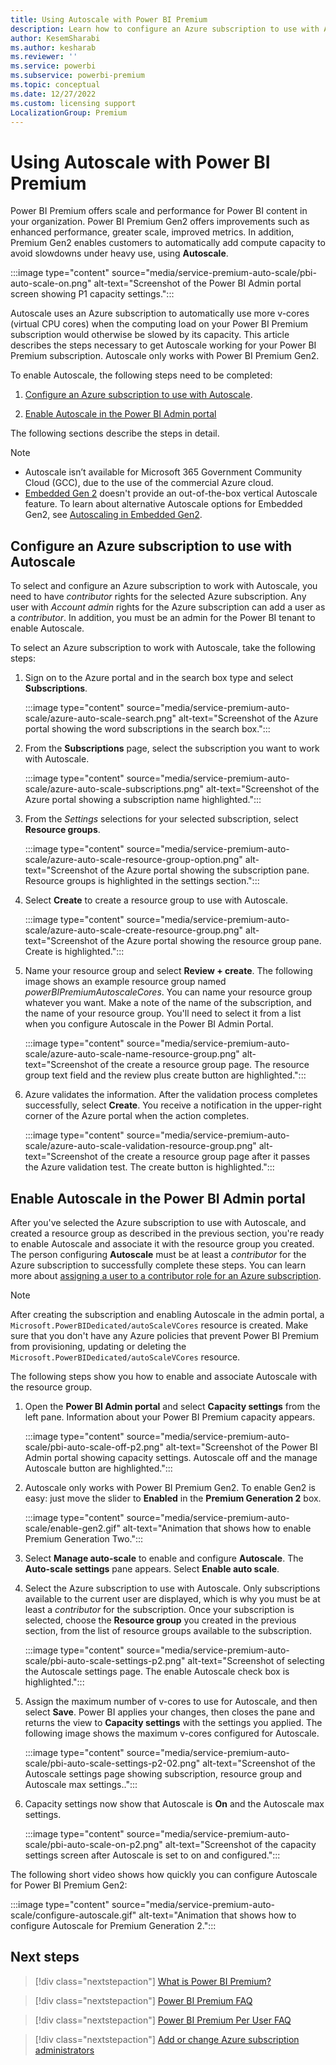 ```yaml
---
title: Using Autoscale with Power BI Premium
description: Learn how to configure an Azure subscription to use with Autoscale and then enable Autoscale in the Power BI Admin portal.
author: KesemSharabi
ms.author: kesharab
ms.reviewer: ''
ms.service: powerbi
ms.subservice: powerbi-premium
ms.topic: conceptual
ms.date: 12/27/2022
ms.custom: licensing support
LocalizationGroup: Premium
---
```


# Using Autoscale with Power BI Premium

Power BI Premium offers scale and performance for Power BI content in your organization. Power BI Premium Gen2 offers improvements such as enhanced performance, greater scale, improved metrics. In addition, Premium Gen2 enables customers to automatically add compute capacity to avoid slowdowns under heavy use, using **Autoscale**.

<!--- :::image type="content" source="media/service-premium-auto-scale/premium-auto-scale-10.png" alt-text="Screenshot of the Power BI Admin portal screen showing capacity settings."::: --->

:::image type="content" source="media/service-premium-auto-scale/pbi-auto-scale-on.png" alt-text="Screenshot of the Power BI Admin portal screen showing P1 capacity settings.":::

Autoscale uses an Azure subscription to automatically use more v-cores (virtual CPU cores) when the computing load on your Power BI Premium subscription would otherwise be slowed by its capacity. This article describes the steps necessary to get Autoscale working for your Power BI Premium subscription. Autoscale only works with Power BI Premium Gen2.

To enable Autoscale, the following steps need to be completed:

1. [Configure an Azure subscription to use with Autoscale](#configure-an-azure-subscription-to-use-with-autoscale).

1. [Enable Autoscale in the Power BI Admin portal](#enable-autoscale-in-the-power-bi-admin-portal)

The following sections describe the steps in detail.

>[!NOTE]
>
>* Autoscale isn’t available for Microsoft 365 Government Community Cloud (GCC), due to the use of the commercial Azure cloud.
>* [Embedded Gen 2](../developer/embedded/embedded-analytics-power-bi.md) doesn't provide an out-of-the-box vertical Autoscale feature. To learn about alternative Autoscale options for Embedded Gen2, see [Autoscaling in Embedded Gen2](../developer/embedded/azure-pbie-scale-capacity.md#autoscale-your-capacity).

## Configure an Azure subscription to use with Autoscale

To select and configure an Azure subscription to work with Autoscale, you need to have *contributor* rights for the selected Azure subscription. Any user with *Account admin* rights for the Azure subscription can add a user as a *contributor*. In addition, you must be an admin for the Power BI tenant to enable Autoscale.

To select an Azure subscription to work with Autoscale, take the following steps:

1. Sign on to the Azure portal and in the search box type and select **Subscriptions**.

    <!--- :::image type="content" source="media/service-premium-auto-scale/premium-auto-scale-02.png" alt-text="Screenshot of the Azure portal. The word subscriptions is typed in the search box."::: --->

    :::image type="content" source="media/service-premium-auto-scale/azure-auto-scale-search.png" alt-text="Screenshot of the Azure portal showing the word subscriptions in the search box.":::

1. From the **Subscriptions** page, select the subscription you want to work with Autoscale.

    <!--- >:::image type="content" source="media/service-premium-auto-scale/select-subscription.png" alt-text="Screenshot of the subscriptions page in the Azure portal. A subscription is highlighted."::: --->
    :::image type="content" source="media/service-premium-auto-scale/azure-auto-scale-subscriptions.png" alt-text="Screenshot of the Azure portal showing a subscription name highlighted.":::

1. From the *Settings* selections for your selected subscription, select **Resource groups**.

    <!--- :::image type="content" source="media/service-premium-auto-scale/resource-groups.png" alt-text="Screenshot of the selecting a subscription page in the Azure portal. The resource group option in the settings section is highlighted."::: --->
    :::image type="content" source="media/service-premium-auto-scale/azure-auto-scale-resource-group-option.png" alt-text="Screenshot of the Azure portal showing the subscription pane. Resource groups is highlighted in the settings section.":::

1. Select **Create** to create a resource group to use with Autoscale.

    <!--- :::image type="content" source="media/service-premium-auto-scale/create-resource-group.png" alt-text="Screenshot of a resource group page in the Azure portal. The create button is highlighted."::: --->
    :::image type="content" source="media/service-premium-auto-scale/azure-auto-scale-create-resource-group.png" alt-text="Screenshot of the Azure portal showing the resource group pane. Create is highlighted.":::

1. Name your resource group and select **Review + create**. The following image shows an example resource group named *powerBIPremiumAutoscaleCores*. You can name your resource group whatever you want. Make a note of the name of the subscription, and the name of your resource group. You'll need to select it from a list when you configure Autoscale in the Power BI Admin Portal.

    <!--- :::image type="content" source="media/service-premium-auto-scale/create-resource-group-page.png" alt-text="Screenshot of the create a resource group page. The resource group text field is highlighted with the resource group's name, powerBIPremiumAutoscaleCores, is highlighted. The review plus create button is also highlighted."::: --->
    :::image type="content" source="media/service-premium-auto-scale/azure-auto-scale-name-resource-group.png" alt-text="Screenshot of the create a resource group page. The resource group text field and the review plus create button are highlighted.":::

1. Azure validates the information. After the validation process completes successfully, select **Create**. You receive a notification in the upper-right corner of the Azure portal when the action completes.

    <!--- :::image type="content" source="media/service-premium-auto-scale/create-resource-group-validation.png" alt-text="Screenshot of the create a resource group page after it passes the Azure validation test. The create button is highlighted."::: --->
    :::image type="content" source="media/service-premium-auto-scale/azure-auto-scale-validation-resource-group.png" alt-text="Screenshot of the create a resource group page after it passes the Azure validation test. The create button is highlighted.":::

## Enable Autoscale in the Power BI Admin portal

After you've selected the Azure subscription to use with Autoscale, and created a resource group as described in the previous section, you're ready to enable Autoscale and associate it with the resource group you created. The person configuring **Autoscale** must be at least a *contributor* for the Azure subscription to successfully complete these steps. You can learn more about [assigning a user to a contributor role for an Azure subscription](/azure/cost-management-billing/manage/add-change-subscription-administrator).

>[!NOTE]
>After creating the subscription and enabling Autoscale in the admin portal, a `Microsoft.PowerBIDedicated/autoScaleVCores` resource is created. Make sure that you don't have any Azure policies that prevent Power BI Premium from provisioning, updating or deleting the `Microsoft.PowerBIDedicated/autoScaleVCores` resource.

The following steps show you how to enable and associate Autoscale with the resource group.

1. Open the **Power BI Admin portal** and select **Capacity settings** from the left pane. Information about your Power BI Premium capacity appears.

    <!--- :::image type="content" source="media/service-premium-auto-scale/premium-auto-scale-06.png" alt-text="Screenshot of Power B I Admin portal."::: --->
    :::image type="content" source="media/service-premium-auto-scale/pbi-auto-scale-off-p2.png" alt-text="Screenshot of the Power BI Admin portal showing capacity settings. Autoscale off and the manage Autoscale button are highlighted.":::

1. Autoscale only works with Power BI Premium Gen2. To enable Gen2 is easy: just move the slider to **Enabled** in the **Premium Generation 2** box. <!--- not sure if this is still available --->

    :::image type="content" source="media/service-premium-auto-scale/enable-gen2.gif" alt-text="Animation that shows how to enable Premium Generation Two.":::

1. Select **Manage auto-scale**  to enable and configure **Autoscale**. The **Auto-scale settings** pane appears. Select  **Enable auto scale**.

    <!--- :::image type="content" source="media/service-premium-auto-scale/premium-auto-scale-07.png" alt-text="Screenshot of enabling Autoscale."::: --->

1. Select the Azure subscription to use with Autoscale. Only subscriptions available to the current user are displayed, which is why you must be at least a *contributor* for the subscription. Once your subscription is selected, choose the **Resource group** you created in the previous section, from the list of resource groups available to the subscription.

    <!--- :::image type="content" source="media/service-premium-auto-scale/premium-auto-scale-08.png" alt-text="Screenshot of selecting the resource group to use with Autoscale."::: --->
    :::image type="content" source="media/service-premium-auto-scale/pbi-auto-scale-settings-p2.png" alt-text="Screenshot of selecting the Autoscale settings page. The enable Autoscale check box is highlighted.":::

1. Assign the maximum number of v-cores to use for Autoscale, and then select **Save**. Power BI applies your changes, then closes the pane and returns the view to **Capacity settings** with the settings you applied. The following image shows the maximum v-cores configured for Autoscale.

    <!--- :::image type="content" source="media/service-premium-auto-scale/premium-auto-scale-10.png" alt-text="Screenshot of Autoscale being configured."::: --->
    :::image type="content" source="media/service-premium-auto-scale/pbi-auto-scale-settings-p2-02.png" alt-text="Screenshot of the Autoscale settings page showing subscription, resource group and Autoscale max settings..":::

1. Capacity settings now show that Autoscale is **On** and the Autoscale max settings.

    :::image type="content" source="media/service-premium-auto-scale/pbi-auto-scale-on-p2.png" alt-text="Screenshot of the capacity settings screen after Autoscale is set to on and configured.":::

The following short video shows how quickly you can configure Autoscale for Power BI Premium Gen2:

:::image type="content" source="media/service-premium-auto-scale/configure-autoscale.gif" alt-text="Animation that shows how to configure Autoscale for Premium Generation 2.":::

## Next steps

> [!div class="nextstepaction"]
> [What is Power BI Premium?](service-premium-gen2-what-is.md)

> [!div class="nextstepaction"]
> [Power BI Premium FAQ](service-premium-gen2-faq.yml)

> [!div class="nextstepaction"]
> [Power BI Premium Per User FAQ](service-premium-per-user-faq.yml)

> [!div class="nextstepaction"]
> [Add or change Azure subscription administrators](/azure/cost-management-billing/manage/add-change-subscription-administrator)
